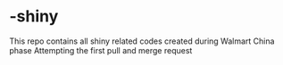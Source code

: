 # -shiny
This repo contains all shiny related codes created during Walmart China phase
Attempting the first pull and merge request
